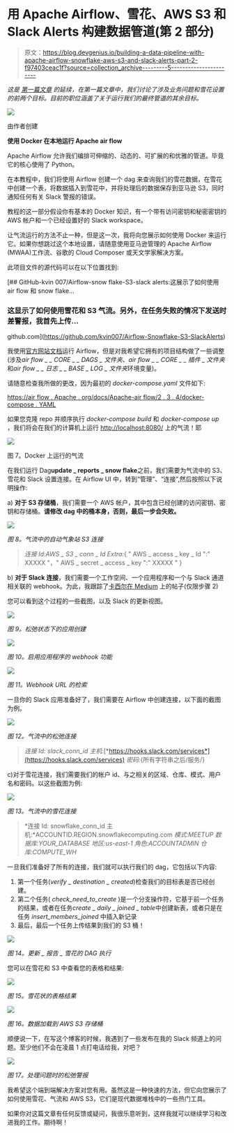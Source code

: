# 用 Apache Airflow、雪花、AWS S3 和 Slack Alerts 构建数据管道(第 2 部分)

> 原文：<https://blog.devgenius.io/building-a-data-pipeline-with-apache-airflow-snowflake-aws-s3-and-slack-alerts-part-2-f97403ceac1f?source=collection_archive---------5----------------------->

*这是* [*第一篇文章*](https://medium.com/@kevin.pereda26/building-a-data-pipeline-with-apache-airflow-snowflake-aws-s3-and-slack-alerts-part-1-e4c428d1c620) *的延续，在第一篇文章中，我们讨论了涉及业务问题和雪花设置的前两个目标。目前的职位涵盖了关于运行我们的最终管道的其余目标。*

![](img/2cb8793501b7e06b98c4abbf1ead2a8f.png)

由作者创建

**使用 Docker 在本地运行 Apache air flow**

Apache Airflow 允许我们编排可伸缩的、动态的、可扩展的和优雅的管道。毕竟它的核心使用了 Python。

在本教程中，我们将使用 Airflow 创建一个 dag 来查询我们的雪花数据，在雪花中创建一个表，将数据插入到雪花中，并将处理后的数据保存到亚马逊 S3，同时通知任何有关 Slack 警报的错误。

教程的这一部分假设你有基本的 Docker 知识，有一个带有访问密钥和秘密密钥的 AWS 帐户和一个已经设置好的 Slack workspace。

让气流运行的方法不止一种，但是这一次，我将向您展示如何使用 Docker 来运行它。如果你想跳过这个本地设置，请随意使用亚马逊管理的 Apache Airflow (MWAA)工作流、谷歌的 Cloud Composer 或天文学家解决方案。

此项目文件的源代码可以在以下位置找到:

[](https://github.com/kvin007/Airflow-Snowflake-S3-SlackAlerts) [## GitHub-kvin 007/Airflow-snow flake-S3-slack alerts:这展示了如何使用 air flow 和 snow flake…

### 这显示了如何使用雪花和 S3 气流。另外，在任务失败的情况下发送时差警报，我首先上传…

github.com](https://github.com/kvin007/Airflow-Snowflake-S3-SlackAlerts) 

我使用[官方网站文档](https://airflow.apache.org/docs/apache-airflow/stable/start/docker.html)运行 Airflow，但是对我希望它拥有的项目结构做了一些调整(涉及*air flow _ _ CORE _ _ DAGS _ 文件夹*、*air flow _ _ CORE _ _ 插件 _ 文件夹*和*air flow _ _ 日志 _ _ BASE _ LOG _ 文件夹*环境变量)。

请随意检查我所做的更改，因为最初的 *docker-compose.yaml* 文件如下:

[https://air flow . Apache . org/docs/Apache-air flow/2 . 3 . 4/docker-compose . YAML](https://airflow.apache.org/docs/apache-airflow/2.3.4/docker-compose.yaml)

如果您克隆 repo 并顺序执行 *docker-compose build* 和 *docker-compose up* ，我们将会在我们的计算机上运行 [http://localhost:8080/](http://localhost:8080/) 上的气流！耶

![](img/989011601227dffb123dffb1ecbbabb3.png)

图 7。Docker 上运行的气流

在我们运行 Dag**update _ reports _ snow flake**之前，我们需要为气流中的 S3、雪花和 Slack 设置连接。在 Airflow UI 中，转到“管理”、“连接”,然后按照以下说明操作:

a) **对于 S3 存储桶**，我们需要一个 AWS 帐户，其中包含已经创建的访问密钥、密钥和存储桶。**请修改 dag 中的桶本身，否则，最后一步会失败。**

![](img/4e48a252bb04261a2bcc2caa0278ea3f.png)

*图 8。气流中的自动气象站 S3 连接*

> *连接 Id:AWS _ S3 _ conn _ Id
> Extra:*{ " AWS _ access _ key _ Id ":" XXXXX "，" AWS _ secret _ access _ key ":" XXXXX " }

b) **对于 Slack 连接**，我们需要一个工作空间、一个应用程序和一个与 Slack 通道相关联的 webhook。为此，我跟踪了[卡西尔在 Medium](https://medium.com/datareply/integrating-slack-alerts-in-airflow-c9dcd155105) 上的帖子(仅限步骤 2)

您可以看到这个过程的一些截图，以及 Slack 的更新视图。

![](img/2e57ef753793d8761b123f03e0c8673b.png)

*图 9。松弛状态下的应用创建*

![](img/8f7fb3ed92b40f577d9394a2c2e720ff.png)

*图 10。启用应用程序的 webhook 功能*

![](img/bdef48442764d39fc4e4dfb233d0a9c8.png)

*图 11。Webhook URL 的检索*

一旦你的 Slack 应用准备好了，我们需要在 Airflow 中创建连接，以下面的截图为例。

![](img/16b96cb736fe003ea0976eca452f7309.png)

*图 12。气流中的松弛连接*

> *连接 Id: slack_conn_id
> 主机:*[*https://hooks.slack.com/services*](https://hooks.slack.com/services) *密码:*{所有字符串之后/服务/}

c)对于雪花连接，我们需要我们的帐户 id、与之相关的区域、仓库、模式、用户名和密码。以这些截图为例:

![](img/ab145161f20a38f8e5229bf5db8d7d49.png)

*图 13。气流中的雪花连接*

> *连接 Id: snowflake_conn_id
> 主机:*ACCOUNTID.REGION.snowflakecomputing.com
> *模式:MEETUP
> 数据库:YOUR_DATABASE
> 地区:us-east-1
> 角色:ACCOUNTADMIN
> 仓库:COMPUTE_WH*

一旦我们准备好了所有的连接，我们就可以执行我们的 dag，它包括以下内容:

1.  第一个任务(*verify _ destination _ created*)检查我们的目标表是否已经创建。
2.  第二个任务( *check_need_to_create* )是一个分支操作符，它基于前一个任务的结果，或者在任务*create _ daily _ joined _ table*中创建新表，或者只是在任务 *insert_members_joined* 中插入新记录
3.  最后，最后一个任务上传结果到我们的 S3 桶！

![](img/bc0118b851bf8e9de59e62519f950922.png)

*图 14。更新 _ 报告 _ 雪花的 DAG 执行*

您可以在雪花和 S3 中查看您的表格和结果:

![](img/389cebfb306c39f75b0e07a422030a36.png)

*图 15。雪花状的表格结果*

![](img/9772048ea7bc485cfbb35a6cb27e66e5.png)

*图 16。数据加载到 AWS S3 存储桶*

顺便说一下，在写这个博客的时候，我遇到了一些发布在我的 Slack 频道上的问题。至少他们不会在凌晨 1 点打电话给我，对吧？

![](img/561fd6217ce7893a83eb2e92f46e5e2d.png)

*图 17。处理问题时的松弛警报*

我希望这个端到端解决方案对您有用。虽然这是一种快速的方法，但它向您展示了如何使用雪花、气流和 AWS S3，它们是现代数据堆栈中的一些热门工具。

如果你对这篇文章有任何反馈或疑问，我很乐意听到，这样我就可以继续学习和改进我的工作。期待啊！